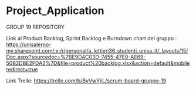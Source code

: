 # Project_Application



GROUP 19 REPOSITORY


Link al Product Backlog, Sprint Backlog e Burndown chart del gruppo :
https://unisalerno-my.sharepoint.com/:x:/r/personal/a_lettieri36_studenti_unisa_it/_layouts/15/Doc.aspx?sourcedoc=%7BE9D4C03D-7455-47E0-AE69-50B2DBE2FDA2%7D&file=product%20backlog.xlsx&action=default&mobileredirect=true



Link Trello:
https://trello.com/b/ByVwYjiL/scrum-board-gruppo-19
